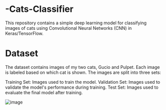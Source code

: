 # -Cats-Classifier


This repository contains a simple deep learning model for classifying images of cats using Convolutional Neural Networks (CNN) in Keras/TensorFlow.

# Dataset

The dataset contains images of my two cats, Gucio and Pulpet. Each image is labeled based on which cat is shown. The images are split into three sets:

Training Set: Images used to train the model.
Validation Set: Images used to validate the model's performance during training.
Test Set: Images used to evaluate the final model after training.


![image](https://github.com/user-attachments/assets/2f066211-a0f2-4796-8c40-3ed8dad85fe5)
